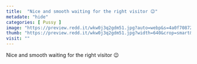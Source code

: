 ```yaml
---
title:  "Nice and smooth waiting for the right visitor 😉"
metadate: "hide"
categories: [ Pussy ]
image: "https://preview.redd.it/wkw0j3q2gdm51.jpg?auto=webp&s=4a0f708729646e1bdb4acc7015fe010b87bf8ba9"
thumb: "https://preview.redd.it/wkw0j3q2gdm51.jpg?width=640&crop=smart&auto=webp&s=426bb20f78a8ee48b178ff4e75e3fee4d038093d"
visit: ""
---
```

Nice and smooth waiting for the right visitor 😉
